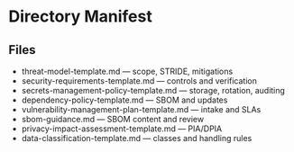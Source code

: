 # Directory Manifest

## Files
- threat-model-template.md — scope, STRIDE, mitigations
- security-requirements-template.md — controls and verification
- secrets-management-policy-template.md — storage, rotation, auditing
- dependency-policy-template.md — SBOM and updates
- vulnerability-management-plan-template.md — intake and SLAs
- sbom-guidance.md — SBOM content and review
- privacy-impact-assessment-template.md — PIA/DPIA
- data-classification-template.md — classes and handling rules

